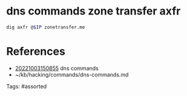 # dns commands zone transfer axfr
```bash
dig axfr @$IP zonetransfer.me
```

# References
- [20221003150855](/zet/20221003150855/) dns commands
- ~/kb/hacking/commands/dns-commands.md

Tags:
    #assorted

